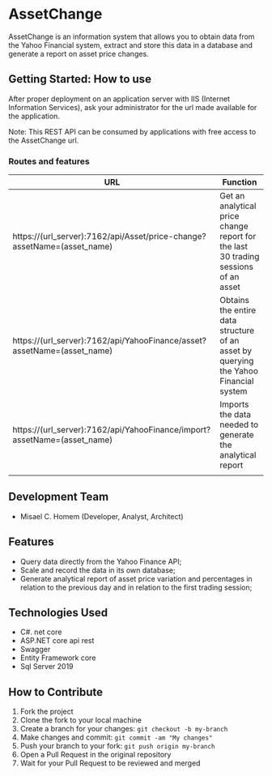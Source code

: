 # AssetChange

AssetChange is an information system that allows you to obtain data from the Yahoo Financial system, extract and store this data in a database and generate a report on asset price changes.


## Getting Started: How to use

After proper deployment on an application server with IIS (Internet Information Services), ask your administrator for the url made available for the application.

Note: This REST API can be consumed by applications with free access to the AssetChange url.

### Routes and features

|								URL										   |					Function     					                                  |
|--------------------------------------------------------------------------|--------------------------------------------------------------------------------------|
| https://(url_server):7162/api/Asset/price-change?assetName=(asset_name)  | Get an analytical price change report for the last 30 trading sessions of an asset   |
| https://(url_server):7162/api/YahooFinance/asset?assetName=(asset_name)  | Obtains the entire data structure of an asset by querying the Yahoo Financial system |
| https://(url_server):7162/api/YahooFinance/import?assetName=(asset_name) | Imports the data needed to generate the analytical report                            |
|                                                                          |                                                                                      |

## Development Team

-   Misael C. Homem (Developer, Analyst, Architect)

## Features

-   Query data directly from the Yahoo Finance API;
-   Scale and record the data in its own database;
-   Generate analytical report of asset price variation and percentages in relation to the previous day and in relation to the first trading session;

## Technologies Used

-   C#. net core
-   ASP.NET core api rest
-   Swagger
-   Entity Framework core
-   Sql Server 2019

## How to Contribute

1.  Fork the project
2.  Clone the fork to your local machine
3.  Create a branch for your changes: `git checkout -b my-branch`
4.  Make changes and commit: `git commit -am "My changes"`
5.  Push your branch to your fork: `git push origin my-branch`
6.  Open a Pull Request in the original repository
7.  Wait for your Pull Request to be reviewed and merged